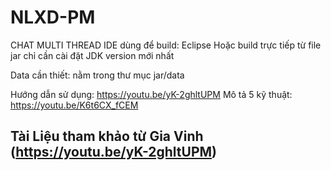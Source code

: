 # NLXD-PM
CHAT MULTI THREAD
IDE dùng để build: Eclipse
Hoặc build trực tiếp từ file jar chỉ cần cài đặt JDK version mới nhất

Data cần thiết: nằm trong thư mục jar/data

Hướng dẫn sử dụng: https://youtu.be/yK-2ghltUPM
Mô tả 5 kỹ thuật: https://youtu.be/K6t6CX_fCEM

## Tài Liệu tham khảo từ Gia Vinh (https://youtu.be/yK-2ghltUPM)
